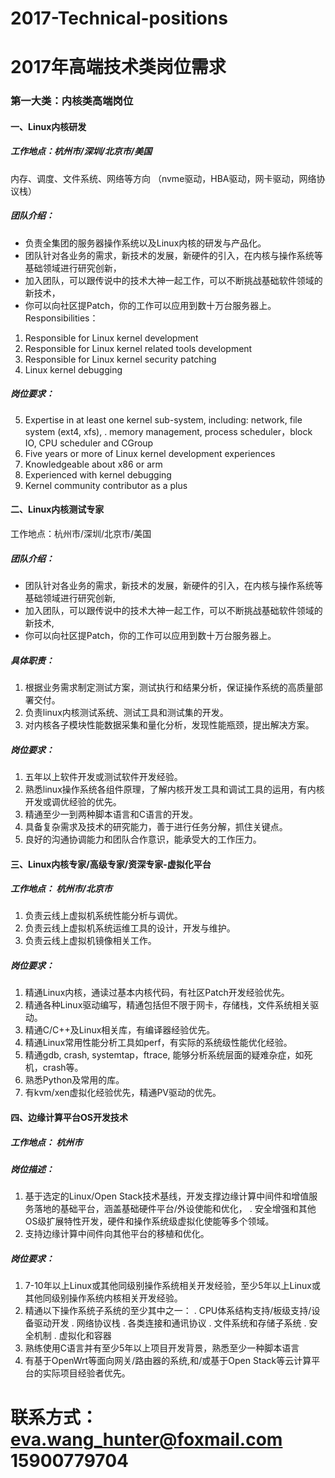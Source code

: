 # 2017-Technical-positions
# 2017年高端技术类岗位需求
###  第一大类：内核类高端岗位
####  一、Linux内核研发
##### 工作地点：杭州市/深圳/北京市/美国
内存、调度、文件系统、网络等方向 （nvme驱动，HBA驱动，网卡驱动，网络协议栈）
##### 团队介绍： 
* 负责全集团的服务器操作系统以及Linux内核的研发与产品化。
* 团队针对各业务的需求，新技术的发展，新硬件的引入，在内核与操作系统等基础领域进行研究创新，
* 加入团队，可以跟传说中的技术大神一起工作，可以不断挑战基础软件领域的新技术，
* 你可以向社区提Patch，你的工作可以应用到数十万台服务器上。
Responsibilities： 
1. Responsible for Linux kernel development 
2. Responsible for Linux kernel related tools development 
3. Responsible for Linux kernel security patching 
4. Linux kernel debugging
##### 岗位要求：
5. Expertise in at least one kernel sub-system, including: network, file system (ext4, xfs), 
.  memory management, process scheduler，block IO, CPU scheduler and CGroup 
6. Five years or more of Linux kernel development experiences 
7. Knowledgeable about x86 or arm 
8. Experienced with kernel debugging 
9. Kernel community contributor as a plus
####  二、Linux内核测试专家
工作地点：杭州市/深圳/北京市/美国
##### 团队介绍：
* 团队针对各业务的需求，新技术的发展，新硬件的引入，在内核与操作系统等基础领域进行研究创新,
* 加入团队，可以跟传说中的技术大神一起工作，可以不断挑战基础软件领域的新技术,
* 你可以向社区提Patch，你的工作可以应用到数十万台服务器上。
##### 具体职责： 
1. 根据业务需求制定测试方案，测试执行和结果分析，保证操作系统的高质量部署交付。 
2. 负责linux内核测试系统、测试工具和测试集的开发。 
3. 对内核各子模块性能数据采集和量化分析，发现性能瓶颈，提出解决方案。
##### 岗位要求：
1. 五年以上软件开发或测试软件开发经验。 
2. 熟悉linux操作系统各组件原理，了解内核开发工具和调试工具的运用，有内核开发或调优经验的优先。 
3. 精通至少一到两种脚本语言和C语言的开发。 
4. 具备复杂需求及技术的研究能力，善于进行任务分解，抓住关键点。 
5. 良好的沟通协调能力和团队合作意识，能承受大的工作压力。
####  三、Linux内核专家/高级专家/资深专家-虚拟化平台
##### 工作地点：	杭州市/北京市
1. 负责云线上虚拟机系统性能分析与调优。 
2. 负责云线上虚拟机系统运维工具的设计，开发与维护。 
3. 负责云线上虚拟机镜像相关工作。
##### 岗位要求：
1. 精通Linux内核，通读过基本内核代码，有社区Patch开发经验优先。 
2. 精通各种Linux驱动编写，精通包括但不限于网卡，存储栈，文件系统相关驱动。 
3. 精通C/C++及Linux相关库，有编译器经验优先。 
4. 精通Linux常用性能分析工具如perf，有实际的系统级性能优化经验。 
5. 精通gdb, crash, systemtap，ftrace, 能够分析系统层面的疑难杂症，如死机，crash等。 
6. 熟悉Python及常用的库。 
7. 有kvm/xen虚拟化经验优先，精通PV驱动的优先。
####  四、边缘计算平台OS开发技术
##### 工作地点：	杭州市
##### 岗位描述：
1. 基于选定的Linux/Open Stack技术基线，开发支撑边缘计算中间件和增值服务落地的基础平台，涵盖基础硬件平台/外设使能和优化，
.  安全增强和其他OS级扩展特性开发，硬件和操作系统级虚拟化使能等多个领域。
3. 支持边缘计算中间件向其他平台的移植和优化。
##### 岗位要求：
1. 7-10年以上Linux或其他同级别操作系统相关开发经验，至少5年以上Linux或其他同级别操作系统内核相关开发经验。
2. 精通以下操作系统子系统的至少其中之一：
.  CPU体系结构支持/板级支持/设备驱动开发
.  网络协议栈
.  各类连接和通讯协议
.  文件系统和存储子系统 
.  安全机制
.  虚拟化和容器
3. 熟练使用C语言并有至少5年以上项目开发背景，熟悉至少一种脚本语言
4. 有基于OpenWrt等面向网关/路由器的系统,和/或基于Open Stack等云计算平台的实际项目经验者优先。
# 联系方式：eva.wang_hunter@foxmail.com  15900779704
